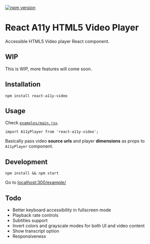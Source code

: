 [![npm version](https://badge.fury.io/js/react-a11y-video.svg)](http://badge.fury.io/js/react-a11y-video)

# React A11y HTML5 Video Player

Accessible HTML5 Video player React component.

## WIP

This is WIP, more features will come soon.

## Installation

`npm install react-a11y-video`

## Usage

Check [`examples/main.jsx`](https://github.com/roman01la/react-a11y-video/blob/master/example/main.jsx).

`import A11yPlayer from 'react-a11y-video';`

Basically pass video **source urls** and player **dimensions** as props to `A11yPlayer` component.

## Development

`npm install && npm start`

Go to [localhost:300/example/](http://localhost:300/example/)

## Todo

- Better keyboard accessibility in fullscreen mode
- Playback rate controls
- Subtitles support
- Invert colors and grayscale modes for both UI and video content
- Show transcript option
- Responsiveness
